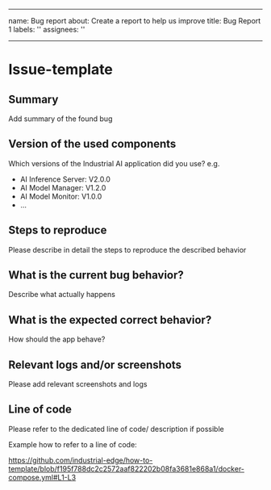 <!--
Copyright (C) 2023 Siemens AG

SPDX-License-Identifier: MIT
-->

---
name: Bug report
about: Create a report to help us improve
title: Bug Report 1
labels: ''
assignees: ''

---

# Issue-template

## Summary

Add summary of the found bug

## Version of the used components

Which versions of the Industrial AI application did you use?
e.g.

- AI Inference Server: V2.0.0
- AI Model Manager: V1.2.0
- AI Model Monitor: V1.0.0
- ...

## Steps to reproduce

Please describe in detail the steps to reproduce the described behavior

## What is the current bug behavior?

Describe what actually happens

## What is the expected correct behavior?

How should the app behave?

## Relevant logs and/or screenshots

Please add relevant screenshots and logs

## Line of code

Please refer to the dedicated line of code/ description if possible

Example how to refer to a line of code:

https://github.com/industrial-edge/how-to-template/blob/f195f788dc2c2572aaf822202b08fa3681e868a1/docker-compose.yml#L1-L3